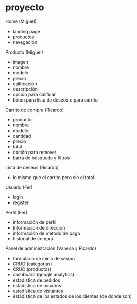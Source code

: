 # proyecto

Home (Miguel)
- landing page
- productos
- navegación

 

Producto (Miguel)
- imagen
- nombre
- modelo
- precio
- calificación
- descripción
- opción para calificar
- boton para lista de deseos o para carrito

 

Carrito de compra (Ricardo)
- producto
- nombre
- modelo
- cantidad
- precio
- total
- opción para remover
- barra de búsqueda y filtros

 

Lista de deseos (Ricardo)
- lo mismo que el carrito pero sin el total
 

Usuario (Fer)
- login
- register

Perfil (Fer)
- información de perfil
- Informacion de dirección
- información de método de pago
- historial de compra

 

Panel de administración (Vanesa y Ricardo)
- formulario de inicio de sesión
- CRUD (categorias)
- CRUD (productos)
- dashboard (google analytics)
- estadística de pedidos
- estadística de usuarios
- estadística de visitantes
- estádistica de los estados de los clientes (de donde son)
